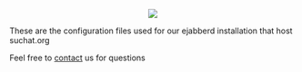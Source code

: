 
<p align="center">
  <a href="https://www.suchat.org/" alt="SUChat.org">
    <img src="https://www.suchat.org/wp-content/uploads/2023/08/suchatdoble.png"></a>
</p>

These are the configuration files used for our ejabberd installation that host suchat.org

Feel free to <a href="https://www.suchat.org/contacte-con-nosotros/">contact</a> us for questions
